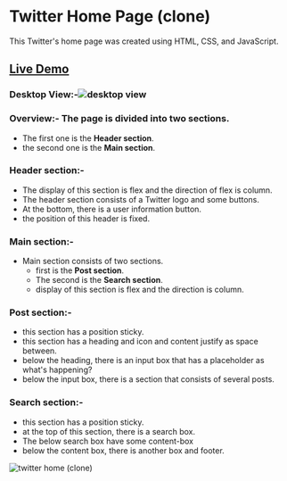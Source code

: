 # Twitter Home Page (clone)
This Twitter's home page was created using HTML, CSS, and JavaScript. 
## [Live Demo](https://98arun.github.io/twitter-home/)
### Desktop View:-![desktop view](https://user-images.githubusercontent.com/82587103/130221339-c76ca25b-a835-4ac3-9659-8c889f679d0b.png)

### Overview:- The page is divided into two sections.

- The first one is the **Header section**. 
- the second one is the **Main section**.


### Header section:- 

- The display of this section is flex and the direction of flex is column.
- The header section consists of a Twitter logo and some buttons.
- At the bottom, there is a user information button.
- the position of this header is fixed.

### Main section:-

- Main section consists of two sections.
	- first is the **Post section**.
	- The second is the **Search section**.
	- display of this section is flex and the direction is column.

### Post section:-
- this section has a position sticky.
- this section has a heading and icon and content justify as space between.
- below the heading, there is an input box that has a placeholder as what's happening?
- below the input box, there is a section that consists of several posts.

### Search section:-

- this section has a position sticky.
- at the top of this section, there is a search box.
- The below search box have some content-box
- below the content box, there is another box and footer.

![twitter home (clone)](https://user-images.githubusercontent.com/82587103/129891597-f8a67302-e8f0-4efe-afbc-d8cd809f2d13.png)




